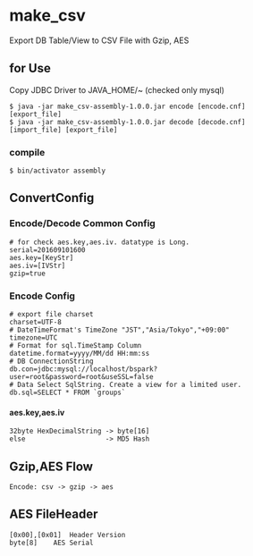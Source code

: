 # make_csv
Export DB Table/View to CSV File with Gzip, AES

## for Use
Copy JDBC Driver to JAVA_HOME/~ (checked only mysql)

    $ java -jar make_csv-assembly-1.0.0.jar encode [encode.cnf] [export_file]
    $ java -jar make_csv-assembly-1.0.0.jar decode [decode.cnf] [import_file] [export_file]

### compile
    $ bin/activator assembly

## ConvertConfig
### Encode/Decode Common Config
    # for check aes.key,aes.iv. datatype is Long. 
    serial=201609101600
    aes.key=[KeyStr]
    aes.iv=[IVStr]
    gzip=true

### Encode Config
    # export file charset
    charset=UTF-8
    # DateTimeFormat's TimeZone "JST","Asia/Tokyo","+09:00"
    timezone=UTC
    # Format for sql.TimeStamp Column
    datetime.format=yyyy/MM/dd HH:mm:ss
    # DB ConnectionString
    db.con=jdbc:mysql://localhost/bspark?user=root&password=root&useSSL=false
    # Data Select SqlString. Create a view for a limited user.
    db.sql=SELECT * FROM `groups`

#### aes.key,aes.iv
    32byte HexDecimalString -> byte[16]
    else                    -> MD5 Hash

## Gzip,AES Flow
    Encode: csv -> gzip -> aes

## AES FileHeader
    [0x00],[0x01]  Header Version
    byte[8]    AES Serial
